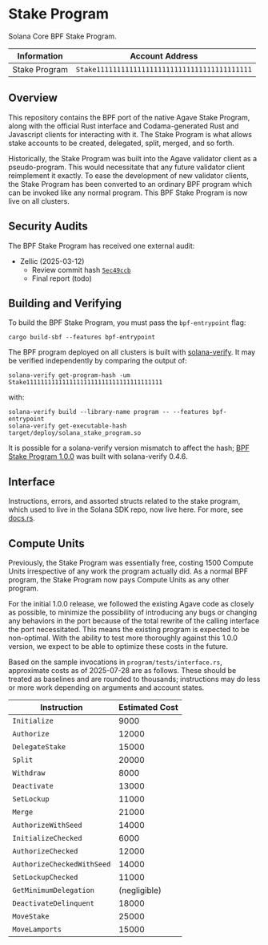# Stake Program

Solana Core BPF Stake Program.

| Information | Account Address |
| --- | --- |
| Stake Program | `Stake11111111111111111111111111111111111111` |

## Overview

This repository contains the BPF port of the native Agave Stake Program, along with the official Rust interface and Codama-generated Rust and Javascript clients for interacting with it. The Stake Program is what allows stake accounts to be created, delegated, split, merged, and so forth.

Historically, the Stake Program was built into the Agave validator client as a pseudo-program. This would necessitate that any future validator client reimplement it exactly. To ease the development of new validator clients, the Stake Program has been converted to an ordinary BPF program which can be invoked like any normal program. This BPF Stake Program is now live on all clusters.

## Security Audits

The BPF Stake Program has received one external audit:

* Zellic (2025-03-12)
    - Review commit hash [`5ec49ccb`](https://github.com/solana-program/stake/commit/5ec49ccb08c3e588940a2038c99efc7acf563b4a)
    - Final report (todo)

## Building and Verifying

To build the BPF Stake Program, you must pass the `bpf-entrypoint` flag:

```
cargo build-sbf --features bpf-entrypoint
```

The BPF program deployed on all clusters is built with [solana-verify](https://solana.com/developers/guides/advanced/verified-builds). It may be verified independently by comparing the output of:

```solana-verify get-program-hash -um Stake11111111111111111111111111111111111111```

with:

```
solana-verify build --library-name program -- --features bpf-entrypoint
solana-verify get-executable-hash target/deploy/solana_stake_program.so
```

It is possible for a solana-verify version mismatch to affect the hash; [BPF Stake Program 1.0.0](https://github.com/solana-program/stake/releases/tag/program%40v1.0.0) was built with solana-verify 0.4.6.

## Interface

Instructions, errors, and assorted structs related to the stake program, which used to live in the Solana SDK repo, now live here. For more, see [docs.rs](https://docs.rs/solana-stake-interface/latest/solana_stake_interface/).

## Compute Units

Previously, the Stake Program was essentially free, costing 1500 Compute Units irrespective of any work the program actually did. As a normal BPF program, the Stake Program now pays Compute Units as any other program.

For the initial 1.0.0 release, we followed the existing Agave code as closely as possible, to minimize the possibility of introducing any bugs or changing any behaviors in the port because of the total rewrite of the calling interface the port necessitated. This means the existing program is expected to be non-optimal. With the ability to test more thoroughly against this 1.0.0 version, we expect to be able to optimize these costs in the future.

Based on the sample invocations in `program/tests/interface.rs`, approximate costs as of 2025-07-28 are as follows. These should be treated as baselines and are rounded to thousands; instructions may do less or more work depending on arguments and account states.

| Instruction | Estimated Cost |
| --- | --- |
| `Initialize` | 9000 |
| `Authorize` | 12000 |
| `DelegateStake` | 15000 |
| `Split` | 20000 |
| `Withdraw` | 8000 |
| `Deactivate` | 13000 |
| `SetLockup` | 11000 |
| `Merge` | 21000 |
| `AuthorizeWithSeed` | 14000 |
| `InitializeChecked` | 6000 |
| `AuthorizeChecked` | 12000 |
| `AuthorizeCheckedWithSeed` | 14000 |
| `SetLockupChecked` | 11000 |
| `GetMinimumDelegation` | (negligible) |
| `DeactivateDelinquent` | 18000 |
| `MoveStake` | 25000 |
| `MoveLamports` | 15000 |
